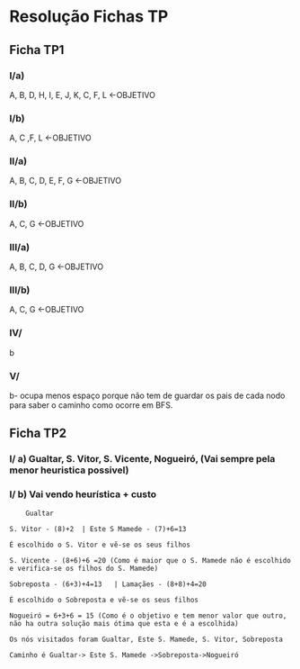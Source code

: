 # Resolução Fichas TP

## Ficha TP1

### I/a) 
A, B, D, H, I, E, J, K, C, F, L <-OBJETIVO
### I/b) 
A, C ,F, L <-OBJETIVO

### II/a) 
A, B, C, D, E, F, G <-OBJETIVO
### II/b) 
A, C, G <-OBJETIVO

### III/a) 
A, B, C, D, G <-OBJETIVO
### III/b) 
A, C, G <-OBJETIVO

### IV/ 
b

### V/ 
b- ocupa menos espaço porque não tem de guardar os pais de cada nodo para saber o caminho como ocorre em BFS.


## Ficha TP2

### I/ a) Gualtar, S. Vitor, S. Vicente, Nogueiró,  (Vai sempre pela menor heuristica possivel)
### I/ b) Vai vendo heurística + custo

        Gualtar

    S. Vitor - (8)+2  | Este S Mamede - (7)+6=13

    É escolhido o S. Vitor e vẽ-se os seus filhos

    S. Vicente - (8+6)+6 =20 (Como é maior que o S. Mamede não é escolhido e verifica-se os filhos do S. Mamede)

    Sobreposta - (6+3)+4=13   | Lamaçães - (8+8)+4=20

    É escolhido o Sobreposta e vẽ-se os seus filhos

    Nogueiró = 6+3+6 = 15 (Como é o objetivo e tem menor valor que outro, não ha outra solução mais ótima que esta e é a escolhida)

    Os nós visitados foram Gualtar, Este S. Mamede, S. Vitor, Sobreposta

    Caminho é Gualtar-> Este S. Mamede ->Sobreposta->Nogueiró
